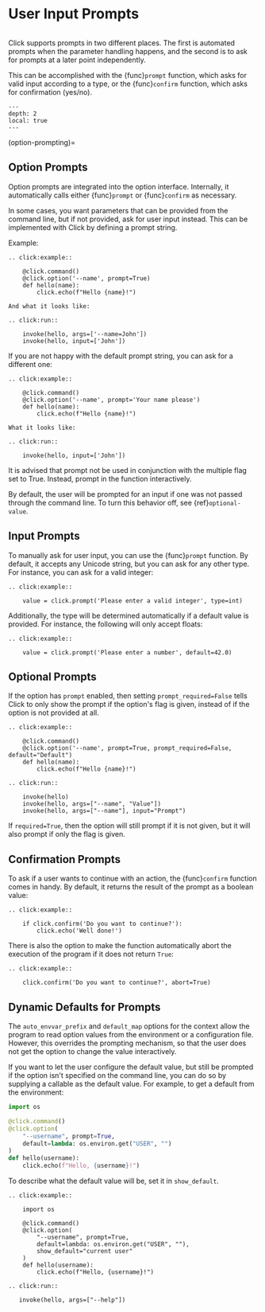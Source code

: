 # User Input Prompts

```{currentmodule} click
```

Click supports prompts in two different places. The first is automated prompts when the parameter handling happens, and
the second is to ask for prompts at a later point independently.

This can be accomplished with the {func}`prompt` function, which asks for valid input according to a type, or the
{func}`confirm` function, which asks for confirmation (yes/no).

```{contents}
---
depth: 2
local: true
---
```

(option-prompting)=

## Option Prompts

Option prompts are integrated into the option interface. Internally, it automatically calls either {func}`prompt` or
{func}`confirm` as necessary.

In some cases, you want parameters that can be provided from the command line, but if not provided, ask for user input
instead. This can be implemented with Click by defining a prompt string.

Example:

```{eval-rst}
.. click:example::

    @click.command()
    @click.option('--name', prompt=True)
    def hello(name):
        click.echo(f"Hello {name}!")

And what it looks like:

.. click:run::

    invoke(hello, args=['--name=John'])
    invoke(hello, input=['John'])
```

If you are not happy with the default prompt string, you can ask for
a different one:

```{eval-rst}
.. click:example::

    @click.command()
    @click.option('--name', prompt='Your name please')
    def hello(name):
        click.echo(f"Hello {name}!")

What it looks like:

.. click:run::

    invoke(hello, input=['John'])
```

It is advised that prompt not be used in conjunction with the multiple flag set to True. Instead, prompt in the function
interactively.

By default, the user will be prompted for an input if one was not passed through the command line. To turn this behavior
off, see {ref}`optional-value`.

## Input Prompts

To manually ask for user input, you can use the {func}`prompt` function. By default, it accepts any Unicode string, but
you can ask for any other type. For instance, you can ask for a valid integer:

```{eval-rst}
.. click:example::

    value = click.prompt('Please enter a valid integer', type=int)
```

Additionally, the type will be determined automatically if a default value is provided. For instance, the following will
only accept floats:

```{eval-rst}
.. click:example::

    value = click.prompt('Please enter a number', default=42.0)
```

## Optional Prompts

If the option has `prompt` enabled, then setting `prompt_required=False` tells Click to only show the prompt if the
option's flag is given, instead of if the option is not provided at all.

```{eval-rst}
.. click:example::

    @click.command()
    @click.option('--name', prompt=True, prompt_required=False, default="Default")
    def hello(name):
        click.echo(f"Hello {name}!")

.. click:run::

    invoke(hello)
    invoke(hello, args=["--name", "Value"])
    invoke(hello, args=["--name"], input="Prompt")
```

If `required=True`, then the option will still prompt if it is not given, but it will also prompt if only the flag is
given.

## Confirmation Prompts

To ask if a user wants to continue with an action, the {func}`confirm` function comes in handy. By default, it returns
the result of the prompt as a boolean value:

```{eval-rst}
.. click:example::

    if click.confirm('Do you want to continue?'):
        click.echo('Well done!')
```

There is also the option to make the function automatically abort the execution of the program if it does not return
`True`:

```{eval-rst}
.. click:example::

    click.confirm('Do you want to continue?', abort=True)
```

## Dynamic Defaults for Prompts

The `auto_envvar_prefix` and `default_map` options for the context allow the program to read option values from the
environment or a configuration file. However, this overrides the prompting mechanism, so that the user does not get the
option to change the value interactively.

If you want to let the user configure the default value, but still be prompted if the option isn't specified on the
command line, you can do so by supplying a callable as the default value. For example, to get a default from the
environment:

```python
import os

@click.command()
@click.option(
    "--username", prompt=True,
    default=lambda: os.environ.get("USER", "")
)
def hello(username):
    click.echo(f"Hello, {username}!")
```

To describe what the default value will be, set it in ``show_default``.

```{eval-rst}
.. click:example::

    import os

    @click.command()
    @click.option(
        "--username", prompt=True,
        default=lambda: os.environ.get("USER", ""),
        show_default="current user"
    )
    def hello(username):
        click.echo(f"Hello, {username}!")

.. click:run::

   invoke(hello, args=["--help"])
```